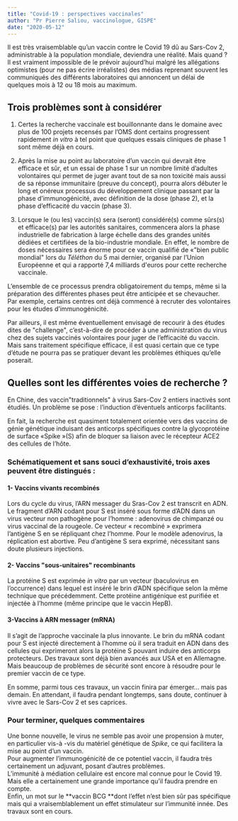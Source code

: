```yaml
---
title: "Covid-19 : perspectives vaccinales"
author: "Pr Pierre Saliou, vaccinologue, GISPE"
date: "2020-05-12"
---
```


<div class="teaser"><p>Il est très vraisemblable qu’un vaccin contre le Covid 19 dû au Sars-Cov 2, administrable à la population mondiale, deviendra une réalité. Mais quand ? Il est vraiment impossible de le prévoir aujourd’hui malgré les allégations optimistes (pour ne pas écrire irréalistes) des médias reprenant souvent les communiqués des différents laboratoires qui annoncent un délai de quelques mois à 12 ou 18 mois au maximum.</p></div>

## Trois problèmes sont à considérer
1. Certes la recherche vaccinale est bouillonnante dans le domaine  avec plus de 100 projets recensés par l’OMS dont certains progressent rapidement *in vitro* à tel point que quelques essais cliniques de phase 1 sont même déjà en cours. 

2. Après la mise au point au laboratoire d’un vaccin  qui devrait être efficace et sûr, et un essai de phase 1 sur un nombre limité d’adultes volontaires qui permet de juger avant tout de sa non toxicité mais aussi de sa réponse immunitaire (preuve du concept), pourra alors débuter le long et onéreux processus du développement clinique passant par la phase d’immunogénicité, avec définition de la dose (phase 2), et la phase d’efficacité du vaccin (phase 3).

3. Lorsque le (ou les) vaccin(s) sera (seront) considéré(s) comme sûrs(s) et efficace(s) par les autorités sanitaires, commencera alors la phase industrielle de fabrication à large échelle dans des grandes unités dédiées et certifiées de la bio-industrie mondiale. En effet, le nombre de doses nécessaires sera énorme pour ce vaccin qualifié de «"bien public mondial"  lors du *Téléthon* du 5 mai dernier, organisé par l’Union Européenne et qui a rapporté 7,4 milliards d'euros pour cette recherche vaccinale.

L’ensemble de ce processus prendra obligatoirement du temps, même si la préparation des différentes phases peut être anticipée et se chevaucher. Par exemple, certains centres ont déjà commencé à recruter des volontaires pour les études d’immunogénicité. 

Par ailleurs, il est même éventuellement envisagé de recourir à des études dites de "challenge", c’est-à-dire de procéder à une administration du virus chez des sujets vaccinés volontaires pour juger de l’efficacité du vaccin. Mais sans traitement spécifique efficace, il est quasi certain que ce type d’étude ne pourra pas se pratiquer devant les problèmes éthiques qu’elle poserait.

## Quelles sont les différentes voies de recherche ?
En Chine, des vaccin"traditionnels" à virus Sars-Cov 2 entiers inactivés sont étudiés. Un problème se pose : l’induction  d’éventuels anticorps facilitants.

En fait, la recherche  est quasiment totalement orientée vers des vaccins de génie génétique induisant des anticorps spécifiques contre la glycoprotéine de surface «Spike »(S) afin de bloquer sa liaison avec le récepteur ACE2 des cellules de l’hôte.

### Schématiquement et sans souci d’exhaustivité, trois axes peuvent être distingués :

#### 1- Vaccins vivants recombinés
 Lors du cycle du virus, l’ARN messager du Sras-Cov 2  est transcrit en ADN. Le fragment d’ARN codant pour S est inséré sous forme d’ADN dans un virus vecteur non pathogène pour l’homme : adenovirus de chimpanzé ou virus vaccinal de la rougeole. Ce vecteur « recombiné » exprimera l’antigène S en se répliquant chez l’homme. Pour le modèle adenovirus, la réplication est abortive. Peu d’antigène S sera exprimé, nécessitant sans doute plusieurs injections.

####  2- Vaccins "sous-unitaires" recombinants
La protéine S est exprimée *in vitro* par un vecteur (baculovirus en l’occurrence) dans lequel est inséré le brin d’ADN spécifique selon la même technique que précédemment. Cette protéine antigénique est purifiée et injectée à l’homme (même principe que le vaccin HepB).

#### 3-Vaccins à ARN messager (mRNA)
Il s’agit de l’approche vaccinale la plus innovante. Le brin du mRNA codant pour S est injecté directement à l’homme où il sera traduit en ADN dans des cellules qui exprimeront alors la protéine S pouvant induire des anticorps protecteurs. Des travaux sont déjà bien avancés aux USA et en Allemagne. Mais beaucoup de problèmes de sécurité sont encore à résoudre pour le premier vaccin de ce type. 

 En somme, parmi tous ces travaux, un vaccin finira par émerger… mais pas demain. En attendant, il faudra pendant longtemps, sans doute, continuer à vivre avec le Sars-Cov 2 et ses caprices.

### Pour terminer, quelques commentaires
Une bonne nouvelle, le virus ne semble pas avoir une propension à muter, en particulier vis-à -vis du matériel génétique de *Spike*, ce qui facilitera la mise au point d’un vaccin.  
Pour augmenter l’immunogénicité  de ce potentiel vaccin, il faudra très certainement un adjuvant, posant d’autres problèmes.  
L’immunité à médiation cellulaire est encore mal connue pour le Covid 19. Mais elle a certainement une grande importance qu’il faudra prendre en compte.  
Enfin, un mot sur le **vaccin BCG **dont l’effet n’est bien sûr pas spécifique mais qui a vraisemblablement un effet stimulateur sur l’immunité innée. Des travaux sont en cours.
